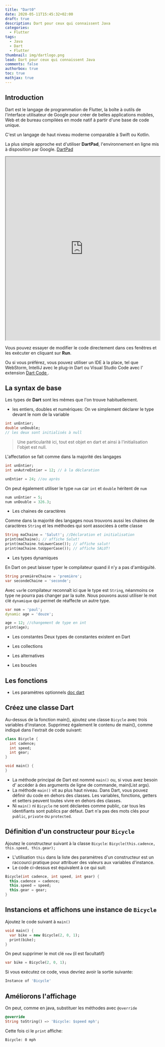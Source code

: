 ```yaml
---
title: "Dart0"
date: 2020-05-11T15:45:32+02:00
draft: true
description: Dart pour ceux qui connaissent Java
categories:
  - Flutter
tags:
  - Java
  - Dart
  - Flutter
thumbnail: img/dartlogo.png
lead: Dart pour ceux qui connaissent Java
comments: false
authorbox: true
toc: true
mathjax: true
---
```






## Introduction
Dart est le langage de programmation de Flutter, la boîte à outils de l'interface utilisateur de Google pour créer de belles applications mobiles, Web et de bureau compilées en mode natif à partir d'une base de code unique.

C'est un langage de haut niveau moderne comparable à Swift ou Kotlin.

La plus simple approche est d'utiliser **DartPad**, l'environnement en ligne mis à disposition par Google.
[DartPad](https://dartpad.dev)

<iframe style="width:100%;height:600px;" src="https://dartpad.dev/embed-dart.html?id=a632eeebfb48dc3b10fb7888e13903ff&split=80&theme=dark"></iframe>

Vous pouvez essayer de modifier le code directement dans ces fenêtres et les exécuter en cliquant sur **Run**.

Ou si vous préférez, vous pouvez utiliser un IDE à la place, tel que WebStorm, IntelliJ avec le plug-in Dart ou Visual Studio Code avec l' extension [Dart Code ](https://marketplace.visualstudio.com/items?itemName=Dart-Code.dart-code).

## La syntax de base

Les types de **Dart** sont les mêmes que l'on trouve habituellement.

- les entiers, doubles et numériques:
On ve simplement déclarer le type devant le nom de la variable

```dart
int unEntier;
double unDouble;
// les deux sont initialisés à null
```

> Une particularité ici, tout est objet en dart et ainsi à l'initialisation l'objet est null.

L'affectation se fait comme dans la majorité des langages

```dart
int unEntier;
int unAutreEntier = 12; // à la déclaration

unEntier = 24; //ou après
```

On peut également utiliser le type `num` car `int` et `double` héritent de `num`

```dart
num unEntier = 5;
num unDouble = 326.3;
```

- Les chaines de caractères

Comme dans la majorité des langages nous trouvons aussi les chaines de caractères `String` et les méthodes qui sont associées à cette classe

```dart
String maChaine = 'Salut!'; //Déclaration et initialisation
print(maChaine); // affiche Salut!
print(maChaine.toLowerCase()); // affiche salut!
print(maChaine.toUpperCase()); // affiche SALUT!
```

- Les types dynamiques

En Dart on peut laisser typer le compilateur quand il n'y a pas d'ambiguïté.

```dart
String premièreChaine = 'première';
var secondeChaine = 'seconde';
```

Avec `var`le compilateur reconnaît ici que le type est `String`, néanmoins ce type ne pourra pas changer par la suite.
Nous pouvons aussi utiliser le mot clé `dynamique` qui permet de réaffecte un autre type.

```dart
var nom = 'paul';
dynamic age = 'douze';

age = 12; //changement de type en int
print(age);
```

- Les constantes
Deux types de constantes existent en Dart
- Les collections

- Les alternatives

- Les boucles

## Les fonctions

- Les paramètres optionnels [doc dart](https://dart.dev/guides/language/language-tour#optional-parameters)



## Créez une classe Dart

Au-dessus de la fonction main(), ajoutez une classe `Bicycle` avec trois variables d'instance. Supprimez également le contenu de main(), comme indiqué dans l'extrait de code suivant:

```dart
class Bicycle {
  int cadence;
  int speed;
  int gear;
}

void main() {
}
```

- La méthode principal de Dart est nommé `main()` ou, si vous avez besoin d' accéder à des arguments de ligne de commande, main(List<String> args).
- La méthode `main()` vit au plus haut niveau. Dans Dart, vous pouvez définir du code en dehors des classes. Les variables, fonctions, getters et setters peuvent toutes vivre en dehors des classes.
- Ni `main()` ni `Bicycle` ne sont déclarées comme public, car tous les identifiants sont publics par défaut. Dart n'a pas des mots clés pour `public`, `private` ou `protected`.

## Définition d'un constructeur pour `Bicycle`

Ajoutez le constructeur suivant à la classe `Bicycle`:
`Bicycle(this.cadence, this.speed, this.gear);`

- L'utilisation `this` dans la liste des paramètres d'un constructeur est un raccourci pratique pour attribuer des valeurs aux variables d'instance.
- Le code ci-dessus est équivalent à ce qui suit:

```dart
Bicycle(int cadence, int speed, int gear) {
  this.cadence = cadence;
  this.speed = speed;
  this.gear = gear;
}
```

## Instancions et affichons une instance de `Bicycle`

Ajoutez le code suivant à `main()`

```dart
void main() {
  var bike = new Bicycle(2, 0, 1);
  print(bike);
}
```

On peut supprimer le mot clé `new` (il est facultatif)

```dart
var bike = Bicycle(2, 0, 1);
```

Si vous exécutez ce code, vous devriez avoir la sortie suivante:

```zsh
Instance of 'Bicycle'
```

## Améliorons l'affichage

On peut, comme en java, substituer les méthodes avec `@override`

```dart
@override
String toString() => 'Bicycle: $speed mph';
```

Cette fois ci le `print` affiche:

```zsh
Bicycle: 0 mph
```

<!-- TODO: à compléter -->

